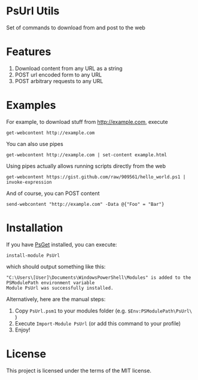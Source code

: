 # PsUrl Utils

Set of commands to download from and post to the web

# Features

1. Download content from any URL as a string
3. POST url encoded form to any URL
3. POST arbitrary requests to any URL

# Examples

For example, to download stuff from http://example.com, execute

    get-webcontent http://example.com

You can also use pipes

    get-webcontent http://example.com | set-content example.html
    
Using pipes actually allows running scripts directly from the web

    get-webcontent https://gist.github.com/raw/909561/hello_world.ps1 | invoke-expression

And of course, you can POST content

    send-webcontent "http://example.com" -Data @{"Foo" = "Bar"}


# Installation

If you have [PsGet](https://github.com/psget/psget) installed, you can execute:

    install-module PsUrl
    
which should output something like this:

    "C:\Users\[User]\Documents\WindowsPowerShell\Modules" is added to the PSModulePath environment variable
    Module PsUrl was successfully installed.

Alternatively, here are the manual steps:

1. Copy `PsUrl.psm1` to your modules folder (e.g. `$Env:PSModulePath\PsUrl\` )
2. Execute `Import-Module PsUrl` (or add this command to your profile)
3. Enjoy!

# License

This project is licensed under the terms of the MIT license.
